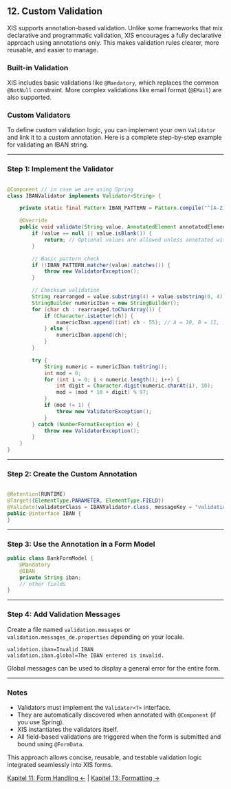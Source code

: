 ## 12. Custom Validation

XIS supports annotation-based validation. Unlike some frameworks that mix declarative and programmatic validation, XIS
encourages a fully declarative approach using annotations only. This makes validation rules clearer, more reusable, and
easier to manage.

### Built-in Validation

XIS includes basic validations like `@Mandatory`, which replaces the common `@NotNull` constraint. More complex
validations like email format (`@EMail`) are also supported.

### Custom Validators

To define custom validation logic, you can implement your own `Validator` and link it to a custom annotation. Here is a
complete step-by-step example for validating an IBAN string.

---

### Step 1: Implement the Validator

```java

@Component // in case we are using Spring
class IBANValidator implements Validator<String> {

    private static final Pattern IBAN_PATTERN = Pattern.compile("^[A-Z]{2}[0-9]{2}[A-Z0-9]{1,30}$");

    @Override
    public void validate(String value, AnnotatedElement annotatedElement) throws ValidatorException {
        if (value == null || value.isBlank()) {
            return; // Optional values are allowed unless annotated with @Mandatory
        }

        // Basic pattern check
        if (!IBAN_PATTERN.matcher(value).matches()) {
            throw new ValidatorException();
        }

        // Checksum validation
        String rearranged = value.substring(4) + value.substring(0, 4);
        StringBuilder numericIban = new StringBuilder();
        for (char ch : rearranged.toCharArray()) {
            if (Character.isLetter(ch)) {
                numericIban.append((int) ch - 55); // A = 10, B = 11, ..., Z = 35
            } else {
                numericIban.append(ch);
            }
        }

        try {
            String numeric = numericIban.toString();
            int mod = 0;
            for (int i = 0; i < numeric.length(); i++) {
                int digit = Character.digit(numeric.charAt(i), 10);
                mod = (mod * 10 + digit) % 97;
            }
            if (mod != 1) {
                throw new ValidatorException();
            }
        } catch (NumberFormatException e) {
            throw new ValidatorException();
        }
    }
}
```

---

### Step 2: Create the Custom Annotation

```java

@Retention(RUNTIME)
@Target({ElementType.PARAMETER, ElementType.FIELD})
@Validate(validatorClass = IBANValidator.class, messageKey = "validation.iban", globalMessageKey = "validation.iban.global")
public @interface IBAN {
}
```

---

### Step 3: Use the Annotation in a Form Model

```java
public class BankFormModel {
    @Mandatory
    @IBAN
    private String iban;
    // other fields
}
```

---

### Step 4: Add Validation Messages

Create a file named `validation.messages` or `validation.messages_de.properties` depending on your locale.

```properties
validation.iban=Invalid IBAN
validation.iban.global=The IBAN entered is invalid.
```

Global messages can be used to display a general error for the entire form.

---

### Notes

* Validators must implement the `Validator<T>` interface.
* They are automatically discovered when annotated with `@Component` (if you use Spring).
* XIS instantiates the validators itself.
* All field-based validations are triggered when the form is submitted and bound using `@FormData`.

This approach allows concise, reusable, and testable validation logic integrated seamlessly into XIS forms.

[Kapitel 11: Form Handling ←](11-form-handling.md) | [Kapitel 13: Formatting →](13-formatting.md)